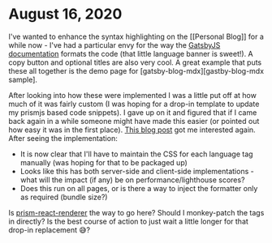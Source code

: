 # August 16, 2020

I've wanted to enhance the syntax highlighting on the [[Personal Blog]] for a while now - I've had a particular envy for the way the [GatsbyJS documentation] formats the code (that little language banner is sweet!).  A copy button and optional titles are also very cool.  A great example that puts these all together is the demo page for [gatsby-blog-mdx][gastby-blog-mdx sample].

After looking into how these were implemented I was a little put off at how much of it was fairly custom (I was hoping for a drop-in template to update my prismjs based code snippets).  I gave up on it and figured that if I came back again in a while someone might have made this easier (or pointed out how easy it was in the first place).  [This blog post][gatsby - syntax highlight] got me interested again.  After seeing the implementation:

- It is now clear that I'll have to maintain the CSS for each language tag manually (was hoping for that to be packaged up)
- Looks like this has both server-side and client-side implementations - what will the impact (if any) be on performance/lighthouse scores?
- Does this run on all pages, or is there a way to inject the formatter only as required (bundle size?)

Is [prism-react-renderer] the way to go here?  Should I monkey-patch the tags in directly? Is the best course of action to just wait a little longer for that drop-in replacement 😅?

[GatsbyJS documentation]: https://www.gatsbyjs.com/docs/quick-start/
[gatsby-blog-mdx sample]: https://gatsby-blog-mdx.now.sh/2020/05/sample-post-1/
[gatsby - syntax highlight]: https://blog.suprabha.me/37-gatsby-syntax-highlight
[prism-react-renderer]: https://github.com/FormidableLabs/prism-react-renderer
